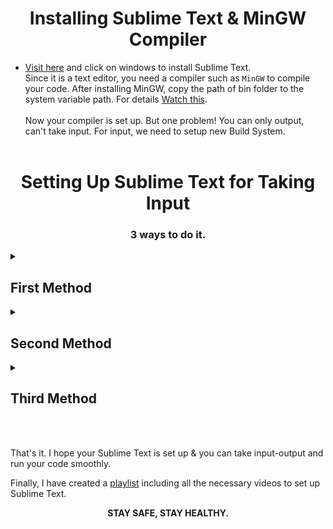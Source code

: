<h1 align="center">Installing Sublime Text & MinGW Compiler</h1>

* [Visit here](https://www.sublimetext.com/download) and click on windows to install Sublime Text.<br>
Since it is a text editor, you need a compiler such as `MinGW` to compile your code.
After installing MinGW, copy the path of bin folder to the system variable path. For details
[Watch this](https://www.youtube.com/watch?v=9PAglZlRolo).
<br><br>
Now your compiler is set up. 
But one problem! You can only output, can't take input. For input, we need to setup new Build System. 
<br><br>

<h1 align="center">Setting Up Sublime Text for Taking Input</h1>

<h3 align="center">3 ways to do it.</h3>

<details><summary><h2>First Method</h2></summary>

* When you run the code `Ctrl+Shift+B`, a pop up window will open which take input and show output.<br> Follow the steps below:
    * Open Sublime Text. 
    * Goto Tools -> Build System -> New Build System..
    * Delete the deafult code and paste the following: 
        ```cmd
        {
            "cmd": ["g++.exe", "-std=c++14", "-o", "$file_base_name", "$file", "&&", "start", "cmd", "/c", "$file_base_name & echo. & echo. & pause"],
            "shell": true,
            "selector": "source.c++"
        }
        ```
    * Click `Ctrl+Shift+S` to save the file. You can name it as you wish. But the extension should be `sublime-build`<br>
    Such as: `C++PopUpWindow.sublime-build`
    
    * Goto Tools -> Build System -> C++PopUpWindow. 
    * Write a cpp code & run it. A pop up window will appear. Enter input & output will be shown.
    
    [Watch this](https://youtu.be/5wQSwOxhpnM)

</details>

<details><summary><h2>Second Method</h2></summary>

* I call this a perfect build system for input-output in sublime text.<br>Follow the steps:
    
    * Goto View -> Layout -> Columns:3
    * Goto View -> Groups -> Max Columns:2
    
    Now you can enter input in the top right side, and get output in bottom right side.<br>

    But first we need to create a new Build System.
    * Goto Tools -> Build System -> New Build System.
    * Delete the deafult code and paste the following:
        ```cmd
        {
            "cmd": ["g++.exe","-std=c++17", "${file}", "-o", "${file_base_name}.exe", "&&" , "${file_base_name}.exe<input.txt>output.txt"],
            "selector":"source.cpp",
            "shell":true,
            "working_dir":"$file_path"
        }
        ```
    
    * Click `Ctrl+Shift+S` to save the file. You can name it as you wish. But the extension should be `sublime-build`<br>
    Such as: `C++Perfect.sublime-build`
    
    * Goto Tools -> Build System -> C++Perfect. 
    * Click on the top right input section and create a new file (`Ctrl+N`). Name it `input.txt`
    * Click on bottom right output section and create a new file. Name it `output.txt`
    * These two files should be in the same directory with .cpp file. Meaning, the `.cpp` file, `input.txt`, `output.txt` should be in same folder.
    
    * Enter input in `input.txt` & run your code.<br>
    You should put your cursor in the `.cpp` file to run it.<br>If you put your cursor in `input.txt` or `output.txt` file & run, error will be shown.
    
    [Watch this](https://youtu.be/CACx2wrpF4I)
    
</details>

<details><summary><h2>Third Method</h2></summary>

Now back to the original.<br>When you installed and setup Sublime and Compiler, you could only output by selecting C++ Single File run.<br><br>
Now we want to take input in the same panel rather than pop up window or sideview described above. For that We need to install a package.

<details><summary><h2>Install Terminus</h2></summary>

   * Goto Tools -> Install Package Control. It will be installed.
   * Now click Preferences -> Package Control. Type `Install Package` and click on it. Now type `Terminus`.
   * If installation does not start, close and reopen sublime.

   * Again search `Terminus` following above instructions. 
   You will see installation ongiong in the `status bar`.
   
</details>

Now, you can choose either of the following option:

   <details><summary><h2>Option 1: (Long one)</h2></summary>
   
   * Goto Tools -> `Command Palette`.
   * Delete deafult text and type `vpf`.
   * Click on `View Package File`. Type `sublime-build c`. 
   * Click on `C++/C++ Single File.sublime-build`. Copy the existing code.
   
   * Create New Build System. Delete default code and paste the code that you copied.
   * Add two extra lines below '{' and before existing first line.<br>
        ```cmd
        "target": "terminus_exec",
        "cancel": "terminus_cancel_build", 
        ```
   
   * Save the file and name it `C++Terminus.sublime-build`.
   * Goto Tools -> Build System -> `C++Terminus`. 
   * Write a cpp code & run it.
   * Enter input in the Terminus Console and get output.
   
   </details>
   <details><summary><h2>Option 2: (Easier one)</h2></summary>
   
   * Create a new build system. Delete the default code and paste the following:
        ```cmd
        {
            "target": "terminus_exec",
            "cancel": "terminus_cancel_build",

            "shell_cmd": "g++ \"${file}\" -o \"${file_path}/${file_base_name}\"",
            "file_regex": "^(..[^:]*):([0-9]+):?([0-9]+)?:? (.*)$",
            "working_dir": "${file_path}",
            "selector": "source.c++",

            "variants":
            [
                {
                    "name": "Run",
                    "shell_cmd": "g++ \"${file}\" -o \"${file_path}/${file_base_name}\" && \"${file_path}/${file_base_name}\""
                }
            ]
        }
        ``` 
    
   * Save the file and name it `C++Terminus.sublime-build`.
   * Goto Tools -> Build System -> `C++Terminus`.
   * Write a cpp code & run it.
   * Enter input in the Terminus Console and get output.
   </details>

[Watch this](https://youtu.be/5Usw4MgIc04)

</details>

<br><br>
That's it. I hope your Sublime Text is set up & you can take input-output and run your code smoothly. 
    
Finally, I have created a [playlist](https://www.youtube.com/watch?v=5Usw4MgIc04&list=PL-Nhn-mmszpOwqWDXcV9KndAKQH3HAjBT) including all the necessary videos to set up Sublime Text.

<p align="center"><b>STAY SAFE, STAY HEALTHY.</b></p>